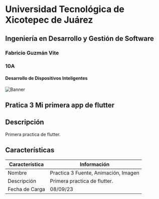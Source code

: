 # Universidad Tecnológica de Xicotepec de Juárez
## Ingeniería en Desarrollo y Gestión de Software
### Fabricio Guzmán Vite
### 10A
#### Desarrollo de Dispositivos Inteligentes

![Banner](https://i.postimg.cc/28Zg3QFz/Banner-de-Twitch-Nubes-Gamer-Chica-Morado.png)

## Pratica 3 Mi primera app de flutter

## Descripción
Primera practica de flutter.


## Características
| Característica         | Información                                                              |
|------------------------|--------------------------------------------------------------------------|
| Nombre                 | Practica 3 Fuente, Animación, Imagen                                        |
| Descripción            | Primera practica de flutter.|
| Fecha de Carga         | 08/09/23                                                                 |
